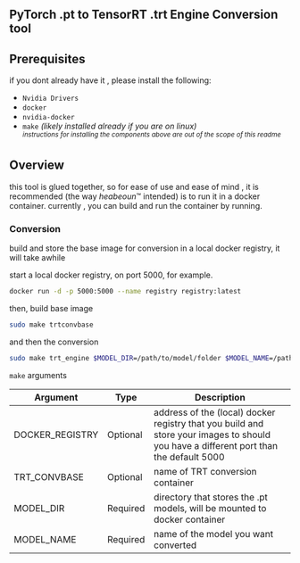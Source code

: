 ## PyTorch .pt to TensorRT .trt Engine Conversion tool

## Prerequisites

if you dont already have it , please install the following:
- `Nvidia Drivers` 
- `docker` 
- `nvidia-docker`
- `make` *(likely installed already if you are on linux)*<br>
<sup>*instructions for installing the components above are out of the scope of this readme*</sup>

## Overview
this tool is glued together, so for ease of use and ease of mind , it is recommended (the way *heabeoun*™ intended) is to run it in a docker container. currently , you can build and run the container by running.

### Conversion 

build and store the base image for conversion in a local docker registry, it will take awhile 

start a local docker registry, on port 5000, for example.
```bash
docker run -d -p 5000:5000 --name registry registry:latest
```
then, build base image 

```bash
sudo make trtconvbase
```
and then the conversion

```bash
sudo make trt_engine $MODEL_DIR=/path/to/model/folder $MODEL_NAME=/path/to/model/file
```

`make` arguments

| Argument | Type | Description |
|----------|------|-------------|
| DOCKER_REGISTRY | Optional | address of the (local) docker registry that you build and store your images to should you have a different port than the default 5000|
| TRT_CONVBASE | Optional | name of TRT conversion container |
| MODEL_DIR | Required | directory that stores the .pt models, will be mounted to docker container |
| MODEL_NAME | Required | name of the model you want converted |
